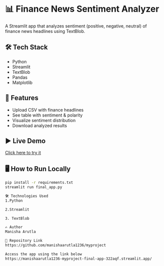 # 📊 Finance News Sentiment Analyzer

A Streamlit app that analyzes sentiment (positive, negative, neutral) of finance news headlines using TextBlob.

## 🛠️ Tech Stack
- Python
- Streamlit
- TextBlob
- Pandas
- Matplotlib

## 🚀 Features
- Upload CSV with finance headlines
- See table with sentiment & polarity
- Visualize sentiment distribution
- Download analyzed results

## ▶️ Live Demo
[Click here to try it]()

## 🖥️ How to Run Locally
```bash
pip install -r requirements.txt
streamlit run final_app.py

🛠️ Technologies Used
1.Python

2.Streamlit

3. TextBlob

✍️ Author
Manisha Arutla

📂 Repository Link
https://github.com/manishaarutla1236/myproject

Access the app using the link below
https://manishaarutla1236-myproject-final-app-322aqf.streamlit.app/


